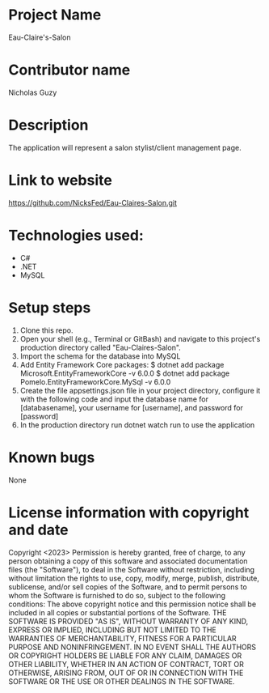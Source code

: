 # Project Name
Eau-Claire's-Salon
# Contributor name
Nicholas Guzy
# Description
The application will represent a salon stylist/client management page. 
# Link to website
https://github.com/NicksFed/Eau-Claires-Salon.git
# Technologies used:
* C#
* .NET
* MySQL
# Setup steps
1. Clone this repo.
2. Open your shell (e.g., Terminal or GitBash) and navigate to this project's production directory called "Eau-Claires-Salon". 
3. Import the schema for the database into MySQL
4. Add Entity Framework Core packages: $ dotnet add package Microsoft.EntityFrameworkCore -v 6.0.0 
                                       $ dotnet add package Pomelo.EntityFrameworkCore.MySql -v 6.0.0
5. Create the file appsettings.json file in your project directory, configure it with the following code and input the database name for [databasename], your username for [username], and password for [password]
6. In the production directory run dotnet watch run to use the application
# Known bugs
None
# License information with copyright and date
Copyright <2023> <Nicholas Guzy>
Permission is hereby granted, free of charge, to any person obtaining a copy of this software and associated documentation files (the "Software"), to deal in the Software without restriction, including without limitation the rights to use, copy, modify, merge, publish, distribute, sublicense, and/or sell copies of the Software, and to permit persons to whom the Software is furnished to do so, subject to the following conditions:
The above copyright notice and this permission notice shall be included in all copies or substantial portions of the Software.
THE SOFTWARE IS PROVIDED "AS IS", WITHOUT WARRANTY OF ANY KIND, EXPRESS OR IMPLIED, INCLUDING BUT NOT LIMITED TO THE WARRANTIES OF MERCHANTABILITY, FITNESS FOR A PARTICULAR PURPOSE AND NONINFRINGEMENT. IN NO EVENT SHALL THE AUTHORS OR COPYRIGHT HOLDERS BE LIABLE FOR ANY CLAIM, DAMAGES OR OTHER LIABILITY, WHETHER IN AN ACTION OF CONTRACT, TORT OR OTHERWISE, ARISING FROM, OUT OF OR IN CONNECTION WITH THE SOFTWARE OR THE USE OR OTHER DEALINGS IN THE SOFTWARE.